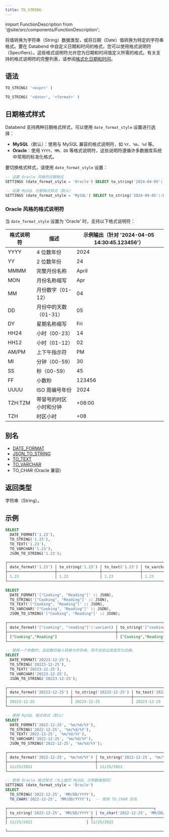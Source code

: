 ```yaml
---
title: TO_STRING
---
```


import FunctionDescription from '@site/src/components/FunctionDescription';

<FunctionDescription description="引入或更新于：v1.2.745"/>

将值转换为字符串（String）数据类型，或将日期（Date）值转换为特定的字符串格式。要在 Databend 中自定义日期和时间的格式，您可以使用格式说明符（Specifiers）。这些格式说明符允许您为日期和时间值定义所需的格式。有关支持的格式说明符的完整列表，请参阅[格式化日期和时间](../../00-sql-reference/10-data-types/datetime.md#formatting-date-and-time)。

## 语法

```sql
TO_STRING( '<expr>' )

TO_STRING( '<date>', '<format>' )
```

## 日期格式样式

Databend 支持两种日期格式样式，可以使用 `date_format_style` 设置进行选择：

- **MySQL**（默认）：使用与 MySQL 兼容的格式说明符，如 `%Y`、`%m`、`%d` 等。
- **Oracle**：使用 `YYYY`、`MM`、`DD` 等格式说明符，这些说明符遵循许多数据库系统中常用的标准化格式。

要切换格式样式，请使用 `date_format_style` 设置：

```sql
-- 设置 Oracle 风格的日期格式
SETTINGS (date_format_style = 'Oracle') SELECT to_string('2024-04-05'::DATE, 'YYYY-MM-DD');

-- 设置 MySQL 日期格式样式（默认）
SETTINGS (date_format_style = 'MySQL') SELECT to_string('2024-04-05'::DATE, '%Y-%m-%d');
```

### Oracle 风格的格式说明符

当 `date_format_style` 设置为 'Oracle' 时，支持以下格式说明符：

| 格式说明符 | 描述                                  | 示例输出（针对 '2024-04-05 14:30:45.123456'） |
|------------------|----------------------------------------------|---------------------------------------------------|
| YYYY             | 4 位数年份                                 | 2024                                              |
| YY               | 2 位数年份                                 | 24                                                |
| MMMM             | 完整月份名称                              | April                                             |
| MON              | 月份名称缩写                       | Apr                                               |
| MM               | 月份数字（01-12）                         | 04                                                |
| DD               | 月份中的天数（01-31）                         | 05                                                |
| DY               | 星期名称缩写                         | Fri                                               |
| HH24             | 小时（00-23）                          | 14                                                |
| HH12             | 小时（01-12）                          | 02                                                |
| AM/PM            | 上下午指示符                           | PM                                                |
| MI               | 分钟（00-59）                               | 30                                                |
| SS               | 秒（00-59）                               | 45                                                |
| FF               | 小数秒                           | 123456                                            |
| UUUU             | ISO 周编号年份                      | 2024                                              |
| TZH:TZM          | 带冒号的时区小时和分钟         | +08:00                                            |
| TZH              | 时区小时                               | +08                                               |

## 别名

- [DATE_FORMAT](../05-datetime-functions/date-format.md)
- [JSON_TO_STRING](../10-semi-structured-functions/0-json/json-to-string.md)
- [TO_TEXT](../02-conversion-functions/to-text.md)
- [TO_VARCHAR](to-varchar.md)
- TO_CHAR (Oracle 兼容)

## 返回类型

字符串（String）。

## 示例

```sql
SELECT
  DATE_FORMAT('1.23'),
  TO_STRING('1.23'),
  TO_TEXT('1.23'),
  TO_VARCHAR('1.23'),
  JSON_TO_STRING('1.23');

┌─────────────────────────────────────────────────────────────────────────────────────────────────────────┐
│ date_format('1.23') │ to_string('1.23') │ to_text('1.23') │ to_varchar('1.23') │ json_to_string('1.23') │
├─────────────────────┼───────────────────┼─────────────────┼────────────────────┼────────────────────────┤
│ 1.23                │ 1.23              │ 1.23            │ 1.23               │ 1.23                   │
└─────────────────────────────────────────────────────────────────────────────────────────────────────────┘

SELECT
  DATE_FORMAT('["Cooking", "Reading"]' :: JSON),
  TO_STRING('["Cooking", "Reading"]' :: JSON),
  TO_TEXT('["Cooking", "Reading"]' :: JSON),
  TO_VARCHAR('["Cooking", "Reading"]' :: JSON),
  JSON_TO_STRING('["Cooking", "Reading"]' :: JSON);

┌────────────────────────────────────────────────────────────────────────────────────────────────────────────────────────────────────────────────────────────────────────────────────────────────────────────────────────────────────────────────┐
│ date_format('["cooking", "reading"]'::variant) │ to_string('["cooking", "reading"]'::variant) │ to_text('["cooking", "reading"]'::variant) │ to_varchar('["cooking", "reading"]'::variant) │ json_to_string('["cooking", "reading"]'::variant) │
├────────────────────────────────────────────────┼──────────────────────────────────────────────┼────────────────────────────────────────────┼───────────────────────────────────────────────┼───────────────────────────────────────────────────┤
│ ["Cooking","Reading"]                          │ ["Cooking","Reading"]                        │ ["Cooking","Reading"]                      │ ["Cooking","Reading"]                         │ ["Cooking","Reading"]                             │
└────────────────────────────────────────────────────────────────────────────────────────────────────────────────────────────────────────────────────────────────────────────────────────────────────────────────────────────────────────────────┘

-- 使用一个参数时，该函数将输入转换为字符串，而不会验证其是否为日期。
SELECT
  DATE_FORMAT('20223-12-25'),
  TO_STRING('20223-12-25'),
  TO_TEXT('20223-12-25'),
  TO_VARCHAR('20223-12-25'),
  JSON_TO_STRING('20223-12-25');

┌────────────────────────────────────────────────────────────────────────────────────────────────────────────────────────────────────────────┐
│ date_format('20223-12-25') │ to_string('20223-12-25') │ to_text('20223-12-25') │ to_varchar('20223-12-25') │ json_to_string('20223-12-25') │
├────────────────────────────┼──────────────────────────┼────────────────────────┼───────────────────────────┼───────────────────────────────┤
│ 20223-12-25                │ 20223-12-25              │ 20223-12-25            │ 20223-12-25               │ 20223-12-25                   │
└────────────────────────────────────────────────────────────────────────────────────────────────────────────────────────────────────────────┘

-- 使用 MySQL 格式样式（默认）
SELECT
  DATE_FORMAT('2022-12-25', '%m/%d/%Y'),
  TO_STRING('2022-12-25', '%m/%d/%Y'),
  TO_TEXT('2022-12-25', '%m/%d/%Y'),
  TO_VARCHAR('2022-12-25', '%m/%d/%Y'),
  JSON_TO_STRING('2022-12-25', '%m/%d/%Y');

┌───────────────────────────────────────────────────────────────────────────────────────────────────────────────────────────────────────────────────────────────────────────────────────────────────┐
│ date_format('2022-12-25', '%m/%d/%Y') │ to_string('2022-12-25', '%m/%d/%Y') │ to_text('2022-12-25', '%m/%d/%Y') │ to_varchar('2022-12-25', '%m/%d/%Y') │ json_to_string('2022-12-25', '%m/%d/%Y') │
├───────────────────────────────────────┼─────────────────────────────────────┼───────────────────────────────────┼──────────────────────────────────────┼──────────────────────────────────────────┤
│ 12/25/2022                            │ 12/25/2022                          │ 12/25/2022                        │ 12/25/2022                           │ 12/25/2022                               │
└───────────────────────────────────────────────────────────────────────────────────────────────────────────────────────────────────────────────────────────────────────────────────────────────────┘

-- 使用 Oracle 格式样式（与上面的 MySQL 示例数据相同）
SETTINGS (date_format_style = 'Oracle') 
SELECT
  TO_STRING('2022-12-25', 'MM/DD/YYYY'),
  TO_CHAR('2022-12-25', 'MM/DD/YYYY');  -- 使用 TO_CHAR 别名

┌─────────────────────────────────────────────────────────────────┐
│ to_string('2022-12-25', 'MM/DD/YYYY') │ to_char('2022-12-25', 'MM/DD/YYYY') │
├─────────────────────────────────────┼───────────────────────────────────┤
│ 12/25/2022                        │ 12/25/2022                        │

└─────────────────────────────────────────────────────────────────────────────────────────────────────────┘
```